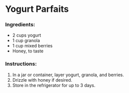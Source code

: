 # Yogurt Parfaits
### Ingredients:
- 2 cups yogurt
- 1 cup granola
- 1 cup mixed berries
- Honey, to taste

### Instructions:
1. In a jar or container, layer yogurt, granola, and berries.
2. Drizzle with honey if desired.
3. Store in the refrigerator for up to 3 days.

